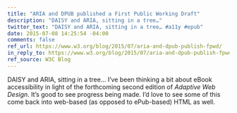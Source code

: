 ```yaml
---
title: "ARIA and DPUB published a First Public Working Draft"
description: "DAISY and ARIA, sitting in a tree…"
twitter_text: "DAISY and ARIA, sitting in a tree… #a11y #epub"
date: 2015-07-08 14:25:54 -04:00
comments: false
ref_url: https://www.w3.org/blog/2015/07/aria-and-dpub-publish-fpwd/
in_reply_to: https://www.w3.org/blog/2015/07/aria-and-dpub-publish-fpwd/
ref_source: W3C Blog
---
```


DAISY and ARIA, sitting in a tree… I’ve been thinking a bit about eBook accessibility in light of the forthcoming second edition of <cite>Adaptive Web Design</cite>. It’s good to see progress being made. I’d love to see some of this come back into web-based (as opposed to ePub-based) HTML as well.